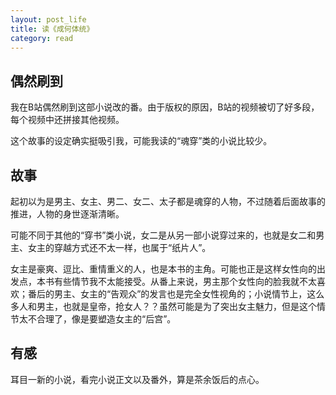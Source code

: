 ```yaml
---
layout: post_life
title: 读《成何体统》
category: read
---
```


## 偶然刷到

我在B站偶然刷到这部小说改的番。由于版权的原因，B站的视频被切了好多段，每个视频中还拼接其他视频。

这个故事的设定确实挺吸引我，可能我读的“魂穿”类的小说比较少。

## 故事

起初以为是男主、女主、男二、女二、太子都是魂穿的人物，不过随着后面故事的推进，人物的身世逐渐清晰。

可能不同于其他的“穿书”类小说，女二是从另一部小说穿过来的，也就是女二和男主、女主的穿越方式还不太一样，也属于“纸片人”。

女主是豪爽、逗比、重情重义的人，也是本书的主角。可能也正是这样女性向的出发点，本书有些情节我不太能接受。从番上来说，男主那个女性向的脸我就不太喜欢；番后的男主、女主的“告观众”的发言也是完全女性视角的；小说情节上，这么多人和男主，也就是皇帝，抢女人？？虽然可能是为了突出女主魅力，但是这个情节太不合理了，像是要塑造女主的“后宫”。

## 有感

耳目一新的小说，看完小说正文以及番外，算是茶余饭后的点心。
